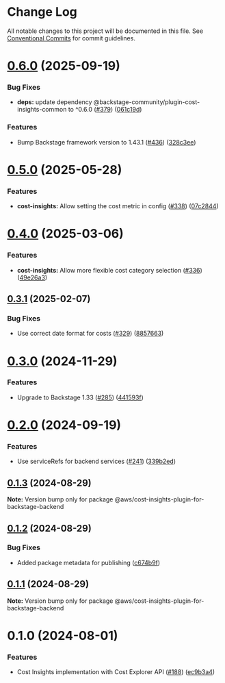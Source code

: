# Change Log

All notable changes to this project will be documented in this file.
See [Conventional Commits](https://conventionalcommits.org) for commit guidelines.

# [0.6.0](https://github.com/awslabs/backstage-plugins-for-aws/compare/@aws/cost-insights-plugin-for-backstage-backend@0.5.0...@aws/cost-insights-plugin-for-backstage-backend@0.6.0) (2025-09-19)


### Bug Fixes

* **deps:** update dependency @backstage-community/plugin-cost-insights-common to ^0.6.0 ([#379](https://github.com/awslabs/backstage-plugins-for-aws/issues/379)) ([061c19d](https://github.com/awslabs/backstage-plugins-for-aws/commit/061c19dbf6e782a75a33dbf682ecfc280b99bb3d))


### Features

* Bump Backstage framework version to 1.43.1 ([#436](https://github.com/awslabs/backstage-plugins-for-aws/issues/436)) ([328c3ee](https://github.com/awslabs/backstage-plugins-for-aws/commit/328c3ee74d67b78432d51ba29e6aef16e94bec25))





# [0.5.0](https://github.com/awslabs/backstage-plugins-for-aws/compare/@aws/cost-insights-plugin-for-backstage-backend@0.4.0...@aws/cost-insights-plugin-for-backstage-backend@0.5.0) (2025-05-28)


### Features

* **cost-insights:** Allow setting the cost metric in config ([#338](https://github.com/awslabs/backstage-plugins-for-aws/issues/338)) ([07c2844](https://github.com/awslabs/backstage-plugins-for-aws/commit/07c28441c5903085d15fa8a8728cce5329ea7ac5))





# [0.4.0](https://github.com/awslabs/backstage-plugins-for-aws/compare/@aws/cost-insights-plugin-for-backstage-backend@0.3.1...@aws/cost-insights-plugin-for-backstage-backend@0.4.0) (2025-03-06)


### Features

* **cost-insights:** Allow more flexible cost category selection ([#336](https://github.com/awslabs/backstage-plugins-for-aws/issues/336)) ([49e26a3](https://github.com/awslabs/backstage-plugins-for-aws/commit/49e26a3187f02e6927823ad3cde51dff642df7d1))





## [0.3.1](https://github.com/awslabs/backstage-plugins-for-aws/compare/@aws/cost-insights-plugin-for-backstage-backend@0.3.0...@aws/cost-insights-plugin-for-backstage-backend@0.3.1) (2025-02-07)


### Bug Fixes

* Use correct date format for costs ([#329](https://github.com/awslabs/backstage-plugins-for-aws/issues/329)) ([8857663](https://github.com/awslabs/backstage-plugins-for-aws/commit/8857663f418075886f9356aed652d4f987c1b79c))





# [0.3.0](https://github.com/awslabs/backstage-plugins-for-aws/compare/@aws/cost-insights-plugin-for-backstage-backend@0.2.0...@aws/cost-insights-plugin-for-backstage-backend@0.3.0) (2024-11-29)


### Features

* Upgrade to Backstage 1.33 ([#285](https://github.com/awslabs/backstage-plugins-for-aws/issues/285)) ([441593f](https://github.com/awslabs/backstage-plugins-for-aws/commit/441593f59486af9e2330b935b1e92dc80a509555))





# [0.2.0](https://github.com/awslabs/backstage-plugins-for-aws/compare/@aws/cost-insights-plugin-for-backstage-backend@0.1.3...@aws/cost-insights-plugin-for-backstage-backend@0.2.0) (2024-09-19)


### Features

* Use serviceRefs for backend services ([#241](https://github.com/awslabs/backstage-plugins-for-aws/issues/241)) ([339b2ed](https://github.com/awslabs/backstage-plugins-for-aws/commit/339b2ed95309aa4641e85763e830902b15ba1413))





## [0.1.3](https://github.com/awslabs/backstage-plugins-for-aws/compare/@aws/cost-insights-plugin-for-backstage-backend@0.1.2...@aws/cost-insights-plugin-for-backstage-backend@0.1.3) (2024-08-29)

**Note:** Version bump only for package @aws/cost-insights-plugin-for-backstage-backend





## [0.1.2](https://github.com/awslabs/backstage-plugins-for-aws/compare/@aws/cost-insights-plugin-for-backstage-backend@0.1.1...@aws/cost-insights-plugin-for-backstage-backend@0.1.2) (2024-08-29)


### Bug Fixes

* Added package metadata for publishing ([c674b9f](https://github.com/awslabs/backstage-plugins-for-aws/commit/c674b9fee77bd91567615f8adc4c1688da93ee3f))





## [0.1.1](https://github.com/awslabs/backstage-plugins-for-aws/compare/@aws/cost-insights-plugin-for-backstage-backend@0.1.0...@aws/cost-insights-plugin-for-backstage-backend@0.1.1) (2024-08-29)

**Note:** Version bump only for package @aws/cost-insights-plugin-for-backstage-backend





# 0.1.0 (2024-08-01)


### Features

* Cost Insights implementation with Cost Explorer API ([#188](https://github.com/awslabs/backstage-plugins-for-aws/issues/188)) ([ec9b3a4](https://github.com/awslabs/backstage-plugins-for-aws/commit/ec9b3a474d157d3307054a1badeb8e60dc141de4))
